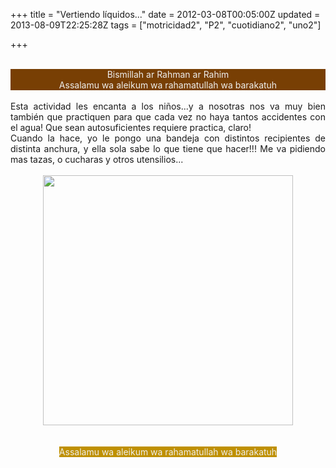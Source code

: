 +++
title = "Vertiendo líquidos..."
date = 2012-03-08T00:05:00Z
updated = 2013-08-09T22:25:28Z
tags = ["motricidad2", "P2", "cuotidiano2", "uno2"]

+++

<div dir="ltr" style="text-align: left;" trbidi="on"><span id="goog_171289565"></span><span id="goog_171289566"></span><br /><div style="background-color: #783f04; color: #eeeeee; text-align: center;">Bismillah ar Rahman ar Rahim</div><div style="background-color: #783f04; text-align: center;"><span style="color: #eeeeee;">Assalamu wa aleikum wa rahamatullah wa barakatuh</span></div><div style="text-align: center;"><span style="background-color: #bf9000; color: #eeeeee;"></span><span style="background-color: #bf9000;"></span></div><div style="text-align: justify;"><br />Esta actividad les encanta a los niños...y a nosotras nos va muy bien también que practiquen para que cada vez no haya tantos accidentes con el agua! Que sean autosuficientes requiere practica, claro!</div><div style="text-align: justify;">Cuando la hace, yo le pongo una bandeja con distintos recipientes de distinta anchura, y ella sola sabe lo que tiene que hacer!!! Me va pidiendo mas tazas, o cucharas y otros utensilios...&nbsp; </div><div style="text-align: justify;"><br /></div><div class="separator" style="clear: both; text-align: center;"></div><div class="separator" style="clear: both; text-align: center;"><a href="http://4.bp.blogspot.com/-Dqz1i1pKOg0/UgVQCWbWo2I/AAAAAAAAFGo/CuF-wKyplBA/s1600/cats.jpg" imageanchor="1" style="margin-left: 1em; margin-right: 1em;"><img border="0" src="http://4.bp.blogspot.com/-Dqz1i1pKOg0/UgVQCWbWo2I/AAAAAAAAFGo/CuF-wKyplBA/s1600/cats.jpg" height="400" width="400" /></a></div><br /><div class="separator" style="clear: both; text-align: center;"></div><br /><div class="separator" style="clear: both; text-align: center;"></div><div style="text-align: center;"><span style="background-color: #bf9000; color: #eeeeee;"></span><span style="background-color: #bf9000;"></span></div><div style="text-align: center;"><span style="background-color: #bf9000; color: #eeeeee;">Assalamu wa aleikum wa rahamatullah wa barakatuh</span><span style="background-color: #bf9000;"></span></div></div>
